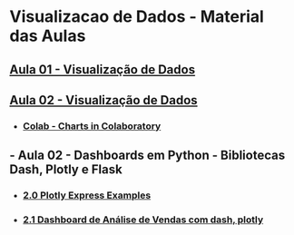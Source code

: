 # Visualizacao de Dados - Material das Aulas

## [Aula 01 - Visualização de Dados](https://github.com/gustavowillam/DML/blob/main/slides/01-Visualizacao%20de%20Dados.pdf)

## [Aula 02 - Visualização de Dados](https://github.com/gustavowillam/DML/blob/main/slides/02-Visualizacao%20de%20Dados.pdf)

* ### [Colab - Charts in Colaboratory](https://colab.research.google.com/notebooks/charts.ipynb)  

## - Aula 02 - Dashboards em Python - Bibliotecas Dash, Plotly e Flask

* ### [2.0 Plotly Express Examples](https://drive.google.com/drive/folders/1wyhntHTz8egS7QqNXF7AjNKmtSI-pDGA?usp=sharing)
  
* ### [2.1 Dashboard de Análise de Vendas com dash, plotly](https://drive.google.com/drive/folders/1mb-Saw2sph4su2lD2PSrmVSm5zxjcrMw?usp=sharing)
